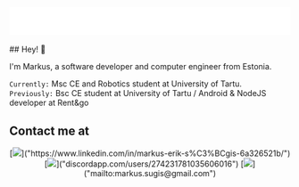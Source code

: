 <p align="center"> <img src="banner.svg"> </p>
## Hey! 👋

I'm Markus, a software developer and computer engineer from Estonia.

<code>Currently:</code> Msc CE and Robotics student at University of Tartu.<br/>
<code>Previously:</code> Bsc CE student at University of Tartu / Android & NodeJS developer at Rent&go

## Contact me at
<p align="center">
  [<img src="https://img.shields.io/badge/LinkedIn-0077B5?style=for-the-badge&logo=linkedin&logoColor=white"/>]("https://www.linkedin.com/in/markus-erik-s%C3%BCgis-6a326521b/")
  [<img src="https://img.shields.io/badge/Discord-5865F2?style=for-the-badge&logo=discord&logoColor=white"/>]("discordapp.com/users/274231781035606016")
  [<img src="https://img.shields.io/badge/Gmail-D14836?style=for-the-badge&logo=gmail&logoColor=white"/>]("mailto:markus.sugis@gmail.com")
</p>
